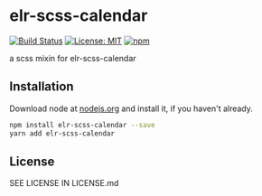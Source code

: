 # elr-scss-calendar

[![Build Status](https://travis-ci.org/Beth3346/elr-scss-calendar.svg?branch=master)](https://travis-ci.org/Beth3346/elr-scss-calendar)
[![License: MIT](https://img.shields.io/badge/License-MIT-yellow.svg)](https://opensource.org/licenses/MIT)
[![npm](https://img.shields.io/npm/dm/elr-scss-calendar.svg?style=flat)]()

a scss mixin for elr-scss-calendar

## Installation

Download node at [nodejs.org](http://nodejs.org) and install it, if you haven't already.

```sh
npm install elr-scss-calendar --save
yarn add elr-scss-calendar
```

## License

SEE LICENSE IN LICENSE.md
